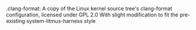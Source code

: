.clang-format:
    A copy of the Linux kernel source tree's clang-format configuration,
    licensed under GPL 2.0
    With slight modification to fit the pre-existing system-litmus-harness style
